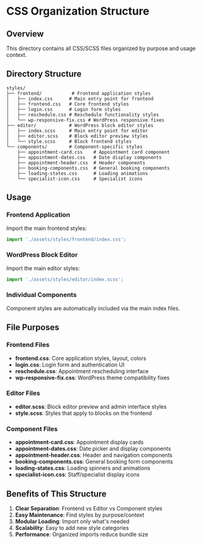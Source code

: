 # CSS Organization Structure

## Overview
This directory contains all CSS/SCSS files organized by purpose and usage context.

## Directory Structure

```
styles/
├── frontend/           # Frontend application styles
│   ├── index.css      # Main entry point for frontend
│   ├── frontend.css   # Core frontend styles
│   ├── login.css      # Login form styles
│   ├── reschedule.css # Reschedule functionality styles
│   └── wp-responsive-fix.css # WordPress responsive fixes
├── editor/            # WordPress block editor styles
│   ├── index.scss     # Main entry point for editor
│   ├── editor.scss    # Block editor preview styles
│   └── style.scss     # Block frontend styles
└── components/        # Component-specific styles
    ├── appointment-card.css    # Appointment card component
    ├── appointment-dates.css   # Date display components
    ├── appointment-header.css  # Header components
    ├── booking-components.css  # General booking components
    ├── loading-states.css      # Loading animations
    └── specialist-icon.css     # Specialist icons
```

## Usage

### Frontend Application
Import the main frontend styles:
```javascript
import './assets/styles/frontend/index.css';
```

### WordPress Block Editor
Import the main editor styles:
```javascript
import './assets/styles/editor/index.scss';
```

### Individual Components
Component styles are automatically included via the main index files.

## File Purposes

### Frontend Files
- **frontend.css**: Core application styles, layout, colors
- **login.css**: Login form and authentication UI
- **reschedule.css**: Appointment rescheduling interface
- **wp-responsive-fix.css**: WordPress theme compatibility fixes

### Editor Files
- **editor.scss**: Block editor preview and admin interface styles
- **style.scss**: Styles that apply to blocks on the frontend

### Component Files
- **appointment-card.css**: Appointment display cards
- **appointment-dates.css**: Date picker and display components
- **appointment-header.css**: Header and navigation components
- **booking-components.css**: General booking form components
- **loading-states.css**: Loading spinners and animations
- **specialist-icon.css**: Staff/specialist display icons

## Benefits of This Structure

1. **Clear Separation**: Frontend vs Editor vs Component styles
2. **Easy Maintenance**: Find styles by purpose/context
3. **Modular Loading**: Import only what's needed
4. **Scalability**: Easy to add new style categories
5. **Performance**: Organized imports reduce bundle size